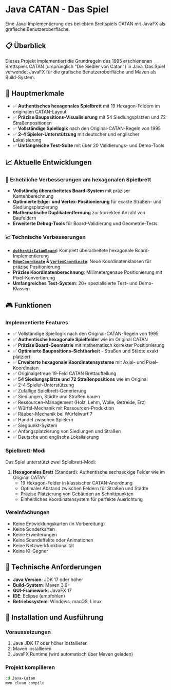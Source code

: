 # Java CATAN - Das Spiel

Eine Java-Implementierung des beliebten Brettspiels CATAN mit JavaFX als grafische Benutzeroberfläche.

## 📋 Überblick

Dieses Projekt implementiert die Grundregeln des 1995 erschienenen Brettspiels CATAN (ursprünglich "Die Siedler von Catan") in Java. Das Spiel verwendet JavaFX für die grafische Benutzeroberfläche und Maven als Build-System.

## 🎯 Hauptmerkmale

- ✅ **Authentisches hexagonales Spielbrett** mit 19 Hexagon-Feldern im originalen CATAN-Layout
- ✅ **Präzise Baupositions-Visualisierung** mit 54 Siedlungsplätzen und 72 Straßenpositionen
- ✅ **Vollständige Spiellogik** nach den Original-CATAN-Regeln von 1995
- ✅ **2-4 Spieler-Unterstützung** mit deutscher und englischer Lokalisierung
- ✅ **Umfangreiche Test-Suite** mit über 20 Validierungs- und Demo-Tools

## 📈 Aktuelle Entwicklungen

### 🎯 Erhebliche Verbesserungen am hexagonalen Spielbrett
- **Vollständig überarbeitetes Board-System** mit präziser Kantenberechnung
- **Optimierte Edge- und Vertex-Positionierung** für exakte Straßen- und Siedlungsplatzierung
- **Mathematische Duplikatentfernung** zur korrekten Anzahl von Baufeldern
- **Erweiterte Debug-Tools** für Board-Validierung und Geometrie-Tests

### 📈 Technische Verbesserungen
- **[`AuthenticCatanBoard`](src/main/java/com/catan/model/AuthenticCatanBoard.java)**: Komplett überarbeitete hexagonale Board-Implementierung
- **[`EdgeCoordinate`](src/main/java/com/catan/model/EdgeCoordinate.java) & [`VertexCoordinate`](src/main/java/com/catan/model/VertexCoordinate.java)**: Neue Koordinatenklassen für präzise Positionierung
- **Präzise Koordinatenberechnung**: Millimetergenaue Positionierung mit Pixel-Konvertierung
- **Umfangreiches Test-System**: 20+ spezialisierte Test- und Demo-Klassen

## 🎮 Funktionen

### Implementierte Features
- ✅ Vollständige Spiellogik nach den Original-CATAN-Regeln von 1995
- ✅ **Authentische hexagonale Spielfelder** wie im Original CATAN
- ✅ **Präzise Board-Geometrie** mit mathematisch korrekter Positionierung
- ✅ **Optimierte Baupositions-Sichtbarkeit** - Straßen und Städte exakt platziert
- ✅ **Erweiterte hexagonale Koordinatensysteme** mit Axial- und Pixel-Koordinaten
- ✅ Originalgetreue 19-Feld CATAN Brettaufteilung
- ✅ **54 Siedlungsplätze und 72 Straßenpositions** wie im Original
- ✅ 2-4 Spieler-Unterstützung
- ✅ Zufällige Spielbrett-Generierung
- ✅ Siedlungen, Städte und Straßen bauen
- ✅ Ressourcen-Management (Holz, Lehm, Wolle, Getreide, Erz)
- ✅ Würfel-Mechanik mit Ressourcen-Produktion
- ✅ Räuber-Mechanik bei Würfelwurf 7
- ✅ Handel zwischen Spielern
- ✅ Siegpunkt-System
- ✅ Anfangsplatzierung von Siedlungen und Straßen
- ✅ Deutsche und englische Lokalisierung

### Spielbrett-Modi
Das Spiel unterstützt zwei Spielbrett-Modi:
1. **Hexagonales Brett** (Standard): Authentische sechseckige Felder wie im Original CATAN
   - 19 Hexagon-Felder in klassischer CATAN-Anordnung
   - Optimaler Abstand zwischen Feldern für Straßen und Städte
   - Präzise Platzierung von Gebäuden an Schnittpunkten
   - Einheitliches Koordinatensystem für perfekte Ausrichtung

### Vereinfachungen
- Keine Entwicklungskarten (in Vorbereitung)
- Keine Sonderkarten  
- Keine Erweiterungen
- Keine Soundeffekte oder Animationen
- Keine Netzwerkfunktionalität
- Keine KI-Gegner

## 🔧 Technische Anforderungen

- **Java Version**: JDK 17 oder höher
- **Build-System**: Maven 3.6+
- **GUI-Framework**: JavaFX 17
- **IDE**: Eclipse (empfohlen)
- **Betriebssystem**: Windows, macOS, Linux

## 🚀 Installation und Ausführung

### Voraussetzungen
1. Java JDK 17 oder höher installieren
2. Maven installieren
3. JavaFX Runtime (wird automatisch über Maven geladen)

### Projekt kompilieren
```bash
cd Java-Catan
mvn clean compile